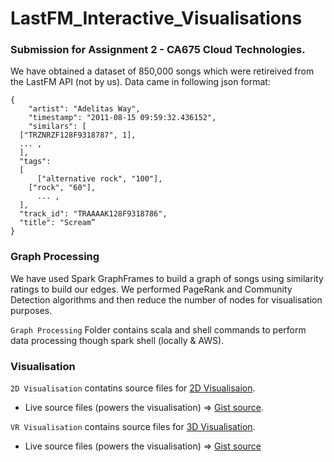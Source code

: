 # LastFM_Interactive_Visualisations

### Submission for Assignment 2 - CA675 Cloud Technologies.

We have obtained a dataset of 850,000 songs which were retireived from the LastFM API (not by us). Data came in following json format:

```
{
	"artist": "Adelitas Way",
	"timestamp": "2011-08-15 09:59:32.436152", 
	"similars": [
  ["TRZNRZF128F9318787", 1],
  ... ,
  ], 
  "tags": 
  [
	  ["alternative rock", "100"], 
  	["rock", "60"],
	  ... ,
  ], 
  "track_id": "TRAAAAK128F9318786",
  "title": "Scream”
}
```

### Graph Processing

We have used Spark GraphFrames to build a graph of songs using similarity ratings to build our edges. We performed PageRank and Community Detection algorithms and then reduce the number of nodes for visualisation purposes.

`Graph Processing` Folder contains scala and shell commands to perform data processing though spark shell (locally & AWS). 

### Visualisation

`2D Visualisation` contatins source files for [2D Visualisaion](https://bl.ocks.org/DenisKealy/ff0ce2375003dcf9be72c3c91346aff7).
 - Live source files (powers the visualisation) => [Gist source](https://gist.github.com//DenisKealy/ff0ce2375003dcf9be72c3c91346aff7).


`VR Visualisation` contains source files for [3D Visualisation](https://bl.ocks.org/doncesarts/e61aca51e0f5123a972377fd0b90e205).
 - Live source files (powers the visualisation) => [Gist source](https://gist.github.com/doncesarts/e61aca51e0f5123a972377fd0b90e205)

